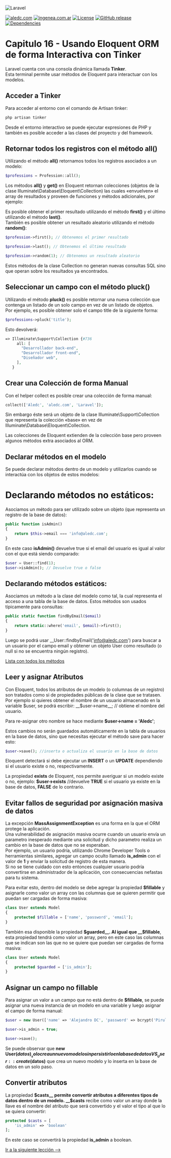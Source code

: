 ![Laravel](https://raw.githubusercontent.com/aledc7/Laravel/master/pirullo.png "Aledc.com")

[![aledc.com](https://github.com/aledc7/Scrum-Certification/blob/master/recursos/aledc.com.svg)](https://aledc.com)
[![ingenea.com.ar](https://github.com/aledc7/Scrum-Certification/blob/master/recursos/ingenea.svg)](http://ingenea.com.ar)
[![License](https://github.com/aledc7/Scrum-Certification/blob/master/recursos/mit-license.svg)](https://aledc.com)
[![GitHub release](https://github.com/aledc7/Scrum-Certification/blob/master/recursos/release.svg)](https://aledc.com)
[![Dependencies](https://github.com/aledc7/Scrum-Certification/blob/master/recursos/dependencias-none.svg)](https://aledc.com)

# Capitulo 16 - Usando Eloquent ORM de forma Interactiva con Tinker

Laravel cuenta con una consola dinámica llamada __Tinker__.   
Esta terminal permite usar métodos de Eloquent para interactuar con los modelos.


## Acceder a Tinker
Para acceder al entorno con el comando de Artisan tinker:  

```php
php artisan tinker
````

Desde el entorno interactivo se puede ejecutar expresiones de PHP y también es posible acceder a las clases del proyecto y del framework.

## Retornar todos los registros con el método __all()__

Utilizando el método __all()__ retornamos todos los registros asociados a un modelo:

```php
$professions = Profession::all();
````


Los métodos __all()__ y __get()__ en Eloquent retornan colecciones (objetos de la clase Illuminate\Database\Eloquent\Collection) las cuales «envuelven» el array de resultados y proveen de funciones y métodos adicionales, por ejemplo:

Es posible obtener el primer resultado utilizando el método __first()__ y el último utilizando el método __last()__.   
También es posible obtener un resultado aleatorio utilizando el método __random()__:

```php
$profession->first(); // Obtenemos el primer resultado

$profession->last(); // Obtenemos el último resultado

$profession->random(1); // Obtenemos un resultado aleatorio
````

Estos métodos de la clase Collection no generan nuevas consultas SQL sino que operan sobre los resultados ya encontrados.

## Seleccionar un campo con el método __pluck()__   
Utilizando el método __pluck()__ es posible retornar una nueva colección que contenga un listado de un solo campo en vez de un listado de objetos.   
Por ejemplo, es posible obtener solo el campo title de la siguiente forma:

```php
$professions->pluck('title');
````

Esto devolverá:    
```php
=> Illuminate\Support\Collection {#736
     all: [
       "Desarrollador back-end",
       "Desarrollador front-end",
       "Diseñador web",
     ],
   }
````


## Crear una Colección de forma Manual

Con el helper collect es posible crear una colección de forma manual:

```php
collect(['Aledc', 'aledc.com', 'Laravel']);
````


Sin embargo éste será un objeto de la clase Illuminate\Support\Collection que representa la colección «base» en vez de Illuminate\Database\Eloquent\Collection.

Las colecciones de Eloquent extienden de la colección base pero proveen algunos métodos extra asociados al ORM.

## Declarar métodos en el modelo
Se puede declarar métodos dentro de un modelo y utilizarlos cuando se interactúa con los objetos de estos modelos:

# Declarando métodos no estáticos:
Asociamos un método para ser utilizado sobre un objeto (que representa un registro de la base de datos):

```php
public function isAdmin()
{
    return $this->email === 'info@aledc.com';
}
````

En este caso __isAdmin()__ devuelve true si el email del usuario es igual al valor con el que está siendo comparado:

```php
$user = User::find(1);
$user->isAdmin(); // Devuelve true o false
````

## Declarando métodos estáticos:
Asociamos un método a la clase del modelo como tal, la cual representa el acceso a una tabla de la base de datos. Estos métodos son usados típicamente para consultas:

```php
public static function findByEmail($email)
{
    return static::where('email', $email)->first();
}
````

Luego se podrá usar __User::findbyEmail('info@aledc.com') para buscar a un usuario por el campo email y obtener un objeto User como resultado (o null si no se encuentra ningún registro).

[Lista con todos los métodos](https://laravel.com/docs/5.5/eloquent-collections#available-methods)



## Leer y asignar Atributos
Con Eloquent, todos los atributos de un modelo (o columnas de un registro) son tratados como si de propiedades públicas de la clase que se tratasen.   
Por ejemplo si quieres obtener el nombre de un usuario almacenado en la variable $user, se podrá escribir: __$user->name__; // obtiene el nombre del usuario.

Para re-asignar otro nombre se hace mediante __$user->name = 'Aledc'__;

Estos cambios no serán guardados automáticamente en la tabla de usuarios en la base de datos, sino que necesitas ejecutar el método save para hacer esto:

```php
$user->save(); //inserta o actualiza el usuario en la base de datos
````


Eloquent detectará si debe ejecutar un __INSERT__ o un __UPDATE__ dependiendo si el usuario existe o no, respectivamente.

La propiedad __exists__ de Eloquent, nos permite averiguar si un modelo existe o no, ejemplo: 
__$user->exists__ //devuelve __TRUE__ si el usuario ya existe en la base de datos, __FALSE__ de lo contrario.  


## Evitar fallos de seguridad por asignación masiva de datos

La excepción __MassAssignmentException__ es una forma en la que el ORM protege la aplicación.  
Una vulnerabilidad de asignación masiva ocurre cuando un usuario envía un parametro inesperado mediante una solicitud y dicho parametro realiza un cambio en la base de datos que no se esperaban.  
Por ejemplo, un usuario podría, utilizando Chrome Developer Tools o herramientas similares, agregar un campo oculto llamado __is_admin__ con el valor de __1__ y enviar la solicitud de registro de esta manera.   
Si no se tiene cuidado con esto entonces cualquier usuario podría convertirse en administrador de la aplicación, con consecuencias nefastas para tu sistema.  

Para evitar esto, dentro del modelo se debe agregar la propiedad __$fillable__ y asignarle como valor un array con las columnas que se quieren permitir que puedan ser cargadas de forma masiva:

```php
class User extends Model
{
    protected $fillable = ['name', 'password', 'email'];
}
````

También esa disponible la propiedad __$guarded__. Al igual que __$fillable__, esta propiedad tendrá como valor un array, pero en este caso las columnas que se indican son las que no se quiere que puedan ser cargadas de forma masiva:

```php
class User extends Model
{
    protected $guarded = ['is_admin'];
}
````

## Asignar un campo no fillable
Para asignar un valor a un campo que no está dentro de __$fillable__, se puede asignar una nueva instancia de un modelo en una variable y luego asignar el campo de forma manual:

```php
$user = new User(['name' => 'Alejandro DC', 'password' => bcrypt('Pirulo')]);

$user->is_admin = true;

$user->save();
````


Se puede observar que __new User($datos)__ solo crea un nuevo modelo sin persistirlo en la base de datos VS __User::create($datos)__ que crea un nuevo modelo y lo inserta en la base de datos en un solo paso.   

## Convertir atributos
La propiedad __$casts__ permite convertir atributos a diferentes tipos de datos dentro de un modelo. __$casts__ recibe como valor un array donde la llave es el nombre del atributo que será convertido y el valor el tipo al que lo se quiera convertir:

```php
protected $casts = [
    'is_admin' => 'boolean'
];
````

En este caso se convertirá la propiedad __is_admin__ a boolean.





[Ir a la siguiente lección -->](https://github.com/aledc7/Laravel/blob/master/lesson_17_relaciones.md)
